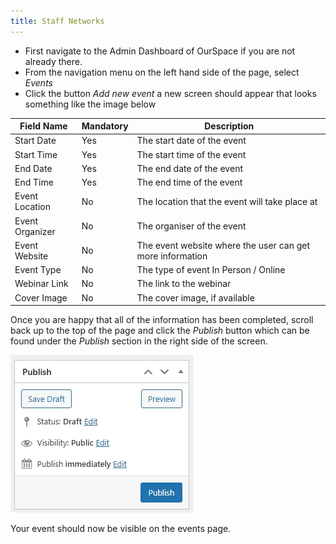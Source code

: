 ```yaml
---
title: Staff Networks
---
```


* First navigate to the Admin Dashboard of OurSpace if you are not already there.
* From the navigation menu on the left hand side of the page, select _Events_
* Click the button _Add new event_ a new screen should appear that looks something like the image below

|Field Name       | Mandatory | Description
|-----------------|-----------|------------------------------ |
| Start Date      |  Yes      | The start date of the event   |
| Start Time      |  Yes      | The start time of the event   |
| End Date        |  Yes      | The end date of the event     |
| End Time        |  Yes      | The end time of the event     |
| Event Location  |  No       | The location that the event will take place at            |
| Event Organizer |  No       | The organiser of the event            |
| Event Website   |  No       | The event website where the user can get more information            |
| Event Type      |  No       | The type of event In Person / Online            |
| Webinar Link    |  No       | The link to the webinar            |
| Cover Image     |  No       | The cover image, if available            |

Once you are happy that all of the information has been completed, scroll back up to the top of the page and click the _Publish_ button which can be found under the _Publish_ section in the right side of the screen.

![alt text](../../../images/os-new-topic-publish.jpeg)

Your event should now be visible on the events page.